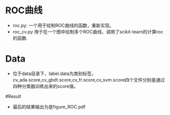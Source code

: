 # ROC曲线

- roc.py: 一个用于绘制ROC曲线的函数，重新实现。    
- roc_cv.py  用于在一个图中绘制多个ROC曲线，调用了scikit-learn的计算roc的函数.

# Data

- 位于data目录下，label.data为类别标签，cv_ada.score,cv_gbdt.score,cv_fr.score,cv_svm.score四个文件分别是通过四种分类器训练出来的score值。

#Result

- 最后的结果输出为是figure_ROC.pdf
